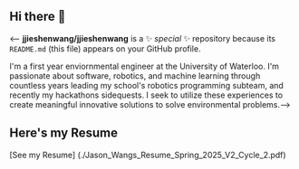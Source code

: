 ## Hi there 👋

<-- **jjieshenwang/jjieshenwang** is a ✨ _special_ ✨ repository because its `README.md` (this file) appears on your GitHub profile.

I'm a first year enviornmental engineer at the University of Waterloo. I'm passionate about software, robotics, and machine learning through countless years leading my school's robotics programming subteam, and recently my hackathons sidequests. I seek to utilize these experiences to create meaningful innovative solutions to solve environmental problems.-->

## Here's my Resume
[See my Resume] (./Jason_Wangs_Resume_Spring_2025_V2_Cycle_2.pdf)
